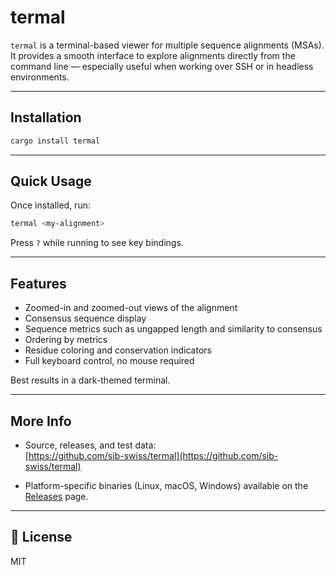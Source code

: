 # termal

`termal` is a terminal-based viewer for multiple sequence alignments (MSAs).  It
provides a smooth interface to explore alignments directly from the
command line — especially useful when working over SSH or in headless
environments.

---

##  Installation

```bash
cargo install termal
```

---

##  Quick Usage

Once installed, run:

```bash
termal <my-alignment>
```

Press `?` while running to see key bindings.

---

## Features

- Zoomed-in and zoomed-out views of the alignment
- Consensus sequence display
- Sequence metrics such as ungapped length and similarity to consensus
- Ordering by metrics
- Residue coloring and conservation indicators
- Full keyboard control, no mouse required

Best results in a dark-themed terminal.

---

## More Info

- Source, releases, and test data:  
  [https://github.com/sib-swiss/termal](https://github.com/sib-swiss/termal)

- Platform-specific binaries (Linux, macOS, Windows) available on the [Releases](https://github.com/sib-swiss/termal/releases) page.

---

## 📝 License

MIT

